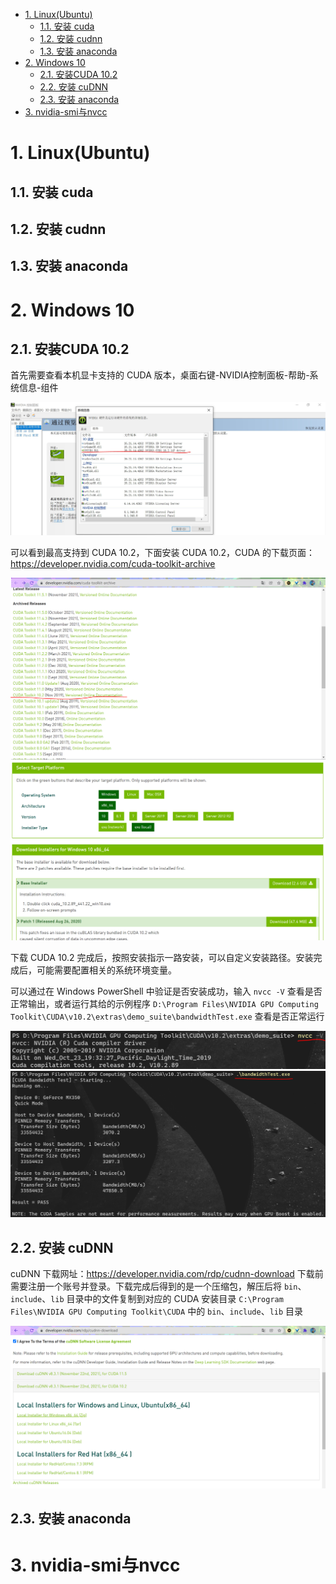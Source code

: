- [1. Linux(Ubuntu)](#1-linuxubuntu)
  - [1.1. 安装 cuda](#11-安装-cuda)
  - [1.2. 安装 cudnn](#12-安装-cudnn)
  - [1.3. 安装 anaconda](#13-安装-anaconda)
- [2. Windows 10](#2-windows-10)
  - [2.1. 安装CUDA 10.2](#21-安装cuda-102)
  - [2.2. 安装 cuDNN](#22-安装-cudnn)
  - [2.3. 安装 anaconda](#23-安装-anaconda)
- [3. nvidia-smi与nvcc](#3-nvidia-smi与nvcc)

# 1. Linux(Ubuntu)

## 1.1. 安装 cuda

## 1.2. 安装 cudnn

## 1.3. 安装 anaconda

# 2. Windows 10

## 2.1. 安装CUDA 10.2

首先需要查看本机显卡支持的 CUDA 版本，桌面右键-NVIDIA控制面板-帮助-系统信息-组件

![NVIDIA控制面板-帮助-系统信息-组件](./figures/NVIDIA控制面板-帮助-系统信息-组件.png)

可以看到最高支持到 CUDA 10.2，下面安装 CUDA 10.2，CUDA 的下载页面：https://developer.nvidia.com/cuda-toolkit-archive

![选择下载CUDA10.2](./figures/选择下载CUDA10.2_1.png)
![选择下载CUDA10.2_1](./figures/选择下载CUDA10.2_2.png)

下载 CUDA 10.2 完成后，按照安装指示一路安装，可以自定义安装路径。安装完成后，可能需要配置相关的系统环境变量。

可以通过在 Windows PowerShell 中验证是否安装成功，输入 `nvcc -V` 查看是否正常输出，或者运行其给的示例程序 `D:\Program Files\NVIDIA GPU Computing Toolkit\CUDA\v10.2\extras\demo_suite\bandwidthTest.exe` 查看是否正常运行

![nvcc-V](figures/nvcc-V.png)
![bandwidthTest](figures/bandwidthTest.png)


## 2.2. 安装 cuDNN

cuDNN 下载网址：https://developer.nvidia.com/rdp/cudnn-download
下载前需要注册一个账号并登录。下载完成后得到的是一个压缩包，解压后将 `bin`、`include`、`lib` 目录中的文件复制到对应的 CUDA 安装目录 `C:\Program Files\NVIDIA GPU Computing Toolkit\CUDA` 中的 `bin`、`include`、`lib` 目录

![下载cuDNN](figures/下载cnDNN.png)

## 2.3. 安装 anaconda

# 3. nvidia-smi与nvcc